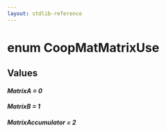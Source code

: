 ```yaml
---
layout: stdlib-reference
---
```


# enum CoopMatMatrixUse

## Values 

####  <a id="decl-MatrixA"></a>_MatrixA = 0_
####  <a id="decl-MatrixB"></a>_MatrixB = 1_
####  <a id="decl-MatrixAccumulator"></a>_MatrixAccumulator = 2_

<script>
// Fix .md links to .html when on ReadTheDocs
if (window.location.hostname.includes('readthedocs') || 
    window.location.hostname.includes('rtfd.io')) {
  document.addEventListener('DOMContentLoaded', function() {
    const links = document.querySelectorAll('a');
    links.forEach(link => {
      const href = link.getAttribute('href');
      if (href && href.includes('.md')) {
        // This regex will handle .md links with or without fragment identifiers or query parameters
        link.href = link.href.replace(/(.+)\.md(#[^?]*)?(\?.*)?$/, '$1.html$2$3');
      }
    });
  });
}
</script>
